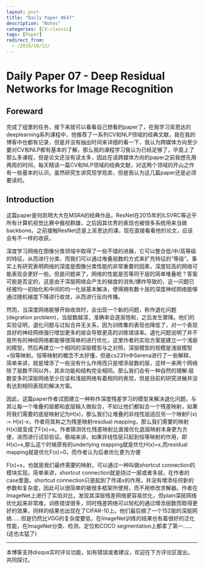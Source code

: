 ```yaml
---
layout: post
title: "Daily Paper 0647"
description: "Notes"
categories: [CV-classic]
tags: [Paper]
redirect_from:
  - /2019/10/13/
---
```


# Daily Paper 07 - Deep Residual Networks for Image Recognition  

## Foreward  

完成了组里的任务，接下来就可以看看自己想看的paper了，在我学习吴恩达的deeplearning系列课程中，他推荐了一系列CV和NLP领域的经典文献，我在我的博客中也都有记录，但是并没有抽出时间来详细的看一下，我认为跨媒体方向至少要对CV和NLP都有基本的了解，那么我的课程学习我认为已经足够了，毕竟上了那么多课程，但是论文还没有读太多，因此在读跨媒体方向的paper之前我想先用两周的时间，每天精读一篇CV和NLP领域的经典文献，对这两个领域的开山之作有一些基本的认识。虽然研究生讲究现学现卖，但是我认为这几篇paper还是必须要读的。  

## Introduction  

这篇paper是何凯明大大在MSRA的经典作品，ResNet在2015年的ILSVRC等近乎所有计算机视觉比赛中傲视群雄，之后因其优秀的表现也被很多系统用来当做backbone。之前接触ResNet还是上吴恩达的课，现在直接看看他的论文，应该会有不一样的收获。  

深度学习网络在图像分类领域中取得了一些不错的进展，它可以整合低/中/高等级的特征，从而进行分类，而我们可以通过堆叠层数的方式来扩充特征的“等级”，事实上有研究表明网络的深度是图像分类性能的非常重要的因素，深度较高的网络可能表现会更好一些。但是问题来了，网络的性能是否等同于层的简单堆叠呢？答案可能是否定的，这是由于深层网络会产生的梯度的消失/爆炸导致的，这一问题已经被均一初始化和中间的均一化层基本解决，使得拥有数十层的深度神经网络能够通过随机梯度下降进行收敛，从而进行反向传播。  

然而，当深度网络能够开始收敛时，会出现一个新的问题，称作退化问题(degration problem)，当层数越深，准确率会逐渐饱和，之后发生骤降。他们的实验证明，退化问题与过拟合并无关系，因为训练集的表现也降低了，对一个表现良好的神经网络强行增加更多的层会导致更高的训练错误率。退化问题说明了并不是所有的神经网络都能够很简单的进行优化，这里作者的实验方案是建立一个浅层的模型，然后再建立一个相同的深层模型与之对照，深层模型的规模是浅层模型+恒等映射。恒等映射的概念不太好懂，但是cs231n中Serena进行了一些解释，简单来讲，就是增添了一些没有什么作用而只是增添层数的层，这样一来两个网络除了层数不同以外，其余功能和结构完全相同。那么我们会有一种自然的理解:层数变多的深层网络至少应该和浅层网络有着相同的表现，但是目前的研究进展并没有达到相同表现的解决方案。  

因此，这篇paper作者试图建立一种称作深度残差学习的模型来解决退化问题。与其让每一个堆叠的层都和底层输入做拟合，不如让他们都拟合一个残差映射，如果将我们需要的底层映射记为H(x)，那么我们让堆叠的非线性层适应另一个映射F(x) := H(x)-x，作者将其称之为残差映射residual mapping，那么我们需要的映射H(x)就变成了F(x)+x。作者猜测优化残差映射比直接优化底层映射本身更为方便，进而进行试验验证。极端来讲，如果非线性层只起到恒等映射的作用，即H(x)=x,那么这个时候原有的underlying mapping就是优化H(x)=x,而residual mapping就是优化F(x)=0，而作者认为后者优化更为方便  

F(x)+x，也就是我们最终需要的映射，可以通过一种叫做shortcut connection的模块实现。简单来讲，shortcut connection就是绕过一层或者多层，在作者的case里面，shortcut connection只是起到了传递x的作用，并没有增添任何新的参数和复杂度，因此可以很简单的被很多框架所使用，而不用修改求解器。作者在ImageNet上进行了实验对比，发现其深层残差网络更容易优化，但plain深层网络优化起来非常难，训练错误很多，同时残差网络可以轻松的通过增添层数而取得更好的效果，同样的结果也出现在了CIFAR-10上。他们最后搞了一个152层的深层网络……但是仍然比VGG的复杂度要低，在ImageNet训练的结果也有着很好的泛化性能，在ImageNet分类、检测、定位和COCO segmentation上都拿了第一……(这也太猛了)  





---
本博客支持disqus实时评论功能，如有错误或者建议，欢迎在下方评论区提出，共同探讨。  
